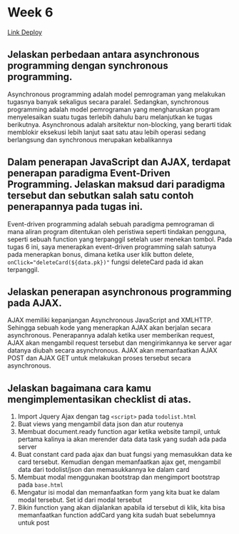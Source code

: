 # Week 6
[Link Deploy](https://tugas-pbp-dhafin.herokuapp.com/todolist)

## Jelaskan perbedaan antara asynchronous programming dengan synchronous programming.
Asynchronous programming adalah model pemrograman yang melakukan tugasnya banyak sekaligus secara paralel. Sedangkan, synchronous programming adalah model pemrograman yang mengharuskan program menyelesaikan suatu tugas terlebih dahulu baru melanjutkan ke tugas berikutnya. Asynchronous adalah arsitektur non-blocking, yang berarti tidak memblokir eksekusi lebih lanjut saat satu atau lebih operasi sedang berlangsung dan synchronous merupakan kebalikannya

## Dalam penerapan JavaScript dan AJAX, terdapat penerapan paradigma Event-Driven Programming. Jelaskan maksud dari paradigma tersebut dan sebutkan salah satu contoh penerapannya pada tugas ini.
Event-driven programming adalah sebuah paradigma pemrograman di mana aliran program ditentukan oleh peristiwa seperti tindakan pengguna, seperti sebuah function yang terpanggil setelah user menekan tombol. Pada tugas 6 ini, saya menerapkan event-driven programming salah satunya pada menerapkan bonus, dimana ketika user klik button delete, `onClick="deleteCard(${data.pk})"` fungsi deleteCard pada id akan terpanggil.

## Jelaskan penerapan asynchronous programming pada AJAX.
AJAX memiliki kepanjangan Asynchronous JavaScript and XMLHTTP. Sehingga sebuah kode yang menerapkan AJAX akan berjalan secara asynchronous. Penerapannya adalah ketika user memberikan request, AJAX akan mengambil request tersebut dan mengirimkannya ke server agar datanya diubah secara asynchronous. AJAX akan memanfaatkan AJAX POST dan AJAX GET untuk melakukan proses tersebut secara asynchronous.

## Jelaskan bagaimana cara kamu mengimplementasikan checklist di atas.
1. Import Jquery Ajax dengan tag `<script>` pada `todolist.html`
2. Buat views yang mengambil data json dan atur routenya
3. Membuat document.ready function agar ketika website tampil, untuk pertama kalinya ia akan merender data data task yang sudah ada pada server
4. Buat constant card pada ajax dan buat fungsi yang memasukkan data ke card tersebut. Kemudian dengan memanfaatkan ajax get, mengambil data dari todolist/json dan memasukkannya ke dalam card
5. Membuat modal menggunakan bootstrap dan mengimport bootstrap pada `base.html`
6. Mengatur isi modal dan memanfaatkan form yang kita buat ke dalam modal tersebut. Set id dari modal tersebut
7. Bikin function yang akan dijalankan apabila id tersebut di klik, kita bisa memanfaatkan function addCard yang kita sudah buat sebelumnya untuk post